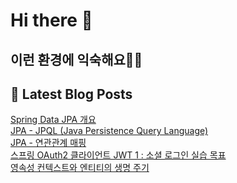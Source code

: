 # Hi there 👋

## 이런 환경에 익숙해요✍🏼

## 📕 Latest Blog Posts

<a href=https://jhyngu.tistory.com/113>Spring Data JPA 개요</a></br><a href=https://jhyngu.tistory.com/112>JPA - JPQL (Java Persistence Query Language)</a></br><a href=https://jhyngu.tistory.com/111>JPA - 연관관계 매핑</a></br><a href=https://jhyngu.tistory.com/133>스프링 OAuth2 클라이언트 JWT 1 : 소셜 로그인 실습 목표</a></br><a href=https://jhyngu.tistory.com/110>영속성 컨텍스트와 엔티티의 생명 주기</a></br>